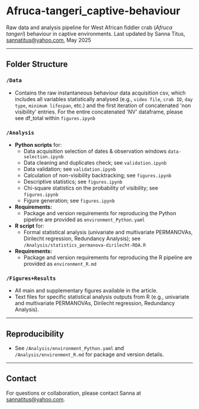# Afruca-tangeri_captive-behaviour

Raw data and analysis pipeline for West African fiddler crab (*Afruca tangeri*) behaviour in captive environments. Last updated by Sanna Titus, sannatitus@yahoo.com, May 2025 

---

## Folder Structure

### `/Data`
- Contains the raw instantaneous behaviour data acquisition csv, which includes all variables statistically analysed (e.g., `video file`, `crab ID`, `day type`, `minimum lifespan`, etc.) and the first iteration of concatenated 'non visibility' entries. For the entire concatenated 'NV' dataframe, please see df_total within `figures.ipynb`

### `/Analysis`
- **Python scripts** for:
  - Data acquisition selection of dates & observation windows `data-selection.ipynb`
  - Data cleaning and duplicates check; see `validation.ipynb`
  - Data validation; see `validation.ipynb`
  - Calculation of non-visibility backtracking; see `figures.ipynb`
  - Descriptive statistics; see `figures.ipynb`
  - Chi-square statistics on the probability of visibility; see `figures.ipynb`
  - Figure generation; see `figures.ipynb`
- **Requirements:**  
  - Package and version requirements for reproducing the Python pipeline are provided as `environment_Python.yaml`
- **R script** for:
  - Formal statistical analysis (univariate and multivariate PERMANOVAs, Dirilecht regression, Redundancy Analysis); see `/Analysis/statistics_permanova-dirilecht-RDA.R`
- **Requirements:**  
  - Package and version requirements for reproducing the R pipeline are provided as `environment_R.md`

### `/Figures+Results`
- All main and supplementary figures available in the article.
- Text files for specific statistical analysis outputs from R (e.g., univariate and multivariate PERMANOVAs, Dirilecht regression, Redundancy Analysis).

---

## Reproducibility

- See `/Analysis/environment_Python.yaml` and `/Analysis/environment_R.md` for package and version details.

---

## Contact

For questions or collaboration, please contact Sanna at sannatitus@yahoo.com. 
